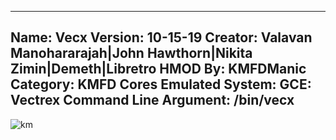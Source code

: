 -----------------------
Name: Vecx
Version: 10-15-19
Creator: Valavan Manohararajah|John Hawthorn|Nikita Zimin|Demeth|Libretro
HMOD By: KMFDManic
Category: KMFD Cores
Emulated System: GCE: Vectrex
Command Line Argument: /bin/vecx
-----------------------
![km](https://i.imgur.com/D31aUJM.png)
